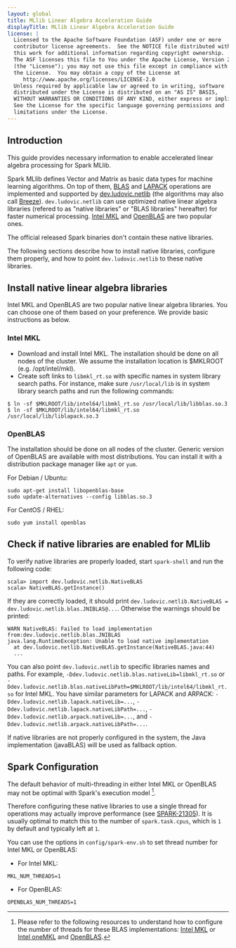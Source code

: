 ```yaml
---
layout: global
title: MLlib Linear Algebra Acceleration Guide
displayTitle: MLlib Linear Algebra Acceleration Guide
license: |
  Licensed to the Apache Software Foundation (ASF) under one or more
  contributor license agreements.  See the NOTICE file distributed with
  this work for additional information regarding copyright ownership.
  The ASF licenses this file to You under the Apache License, Version 2.0
  (the "License"); you may not use this file except in compliance with
  the License.  You may obtain a copy of the License at
     http://www.apache.org/licenses/LICENSE-2.0
  Unless required by applicable law or agreed to in writing, software
  distributed under the License is distributed on an "AS IS" BASIS,
  WITHOUT WARRANTIES OR CONDITIONS OF ANY KIND, either express or implied.
  See the License for the specific language governing permissions and
  limitations under the License.
---
```


## Introduction

This guide provides necessary information to enable accelerated linear algebra processing for Spark MLlib.

Spark MLlib defines Vector and Matrix as basic data types for machine learning algorithms. On top of them, [BLAS](https://en.wikipedia.org/wiki/Basic_Linear_Algebra_Subprograms) and [LAPACK](https://en.wikipedia.org/wiki/LAPACK) operations are implemented and supported by [dev.ludovic.netlib](https://github.com/luhenry/netlib) (the algorithms may also call [Breeze](https://github.com/scalanlp/breeze)). `dev.ludovic.netlib` can use optimized native linear algebra libraries (refered to as "native libraries" or "BLAS libraries" hereafter) for faster numerical processing. [Intel MKL](https://software.intel.com/content/www/us/en/develop/tools/math-kernel-library.html) and [OpenBLAS](http://www.openblas.net) are two popular ones.

The official released Spark binaries don't contain these native libraries.

The following sections describe how to install native libraries, configure them properly, and how to point `dev.ludovic.netlib` to these native libraries.

## Install native linear algebra libraries

Intel MKL and OpenBLAS are two popular native linear algebra libraries. You can choose one of them based on your preference. We provide basic instructions as below.

### Intel MKL

- Download and install Intel MKL. The installation should be done on all nodes of the cluster. We assume the installation location is $MKLROOT (e.g. /opt/intel/mkl).
- Create soft links to `libmkl_rt.so` with specific names in system library search paths. For instance, make sure `/usr/local/lib` is in system library search paths and run the following commands:
```
$ ln -sf $MKLROOT/lib/intel64/libmkl_rt.so /usr/local/lib/libblas.so.3
$ ln -sf $MKLROOT/lib/intel64/libmkl_rt.so /usr/local/lib/liblapack.so.3
```

### OpenBLAS

The installation should be done on all nodes of the cluster. Generic version of OpenBLAS are available with most distributions. You can install it with a distribution package manager like `apt` or `yum`.

For Debian / Ubuntu:
```
sudo apt-get install libopenblas-base
sudo update-alternatives --config libblas.so.3
```
For CentOS / RHEL:
```
sudo yum install openblas
```

## Check if native libraries are enabled for MLlib

To verify native libraries are properly loaded, start `spark-shell` and run the following code:
```
scala> import dev.ludovic.netlib.NativeBLAS
scala> NativeBLAS.getInstance()
```

If they are correctly loaded, it should print `dev.ludovic.netlib.NativeBLAS = dev.ludovic.netlib.blas.JNIBLAS@...`. Otherwise the warnings should be printed:
```
WARN NativeBLAS: Failed to load implementation from:dev.ludovic.netlib.blas.JNIBLAS
java.lang.RuntimeException: Unable to load native implementation
  at dev.ludovic.netlib.NativeBLAS.getInstance(NativeBLAS.java:44)
  ...
```

You can also point `dev.ludovic.netlib` to specific libraries names and paths. For example, `-Ddev.ludovic.netlib.blas.nativeLib=libmkl_rt.so` or `-Ddev.ludovic.netlib.blas.nativeLibPath=$MKLROOT/lib/intel64/libmkl_rt.so` for Intel MKL. You have similar parameters for LAPACK and ARPACK: `-Ddev.ludovic.netlib.lapack.nativeLib=...`, `-Ddev.ludovic.netlib.lapack.nativeLibPath=...`, `-Ddev.ludovic.netlib.arpack.nativeLib=...`, and `-Ddev.ludovic.netlib.arpack.nativeLibPath=...`.

If native libraries are not properly configured in the system, the Java implementation (javaBLAS) will be used as fallback option.

## Spark Configuration

The default behavior of multi-threading in either Intel MKL or OpenBLAS may not be optimal with Spark's execution model [^1].

Therefore configuring these native libraries to use a single thread for operations may actually improve performance (see [SPARK-21305](https://issues.apache.org/jira/browse/SPARK-21305)). It is usually optimal to match this to the number of `spark.task.cpus`, which is `1` by default and typically left at `1`.

You can use the options in `config/spark-env.sh` to set thread number for Intel MKL or OpenBLAS:
* For Intel MKL:
```
MKL_NUM_THREADS=1
```
* For OpenBLAS:
```
OPENBLAS_NUM_THREADS=1
```

[^1]: Please refer to the following resources to understand how to configure the number of threads for these BLAS implementations: [Intel MKL](https://software.intel.com/en-us/articles/recommended-settings-for-calling-intel-mkl-routines-from-multi-threaded-applications) or [Intel oneMKL](https://software.intel.com/en-us/onemkl-linux-developer-guide-improving-performance-with-threading) and [OpenBLAS](https://github.com/xianyi/OpenBLAS/wiki/faq#multi-threaded).
